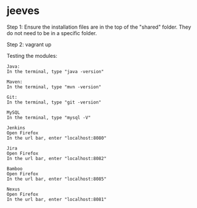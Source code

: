 # jeeves
Step 1: Ensure the installation files are in the top of the "shared" folder. They do not need to be in a specific folder.

Step 2: vagrant up

Testing the modules:

	Java:
	In the terminal, type "java -version"
	
	Maven:
	In the terminal, type "mvn -version"
	
	Git:
	In the terminal, type "git -version"
	
	MySQL
	In the terminal, type "mysql -V"
	
	Jenkins
	Open Firefox
	In the url bar, enter "localhost:8080"
	
	Jira
	Open Firefox
	In the url bar, enter "localhost:8082"
	
	Bamboo
	Open Firefox
	In the url bar, enter "localhost:8085"
	
	Nexus
	Open Firefox
	In the url bar, enter "localhost:8081"
	
	
